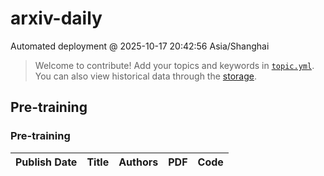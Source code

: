 # arxiv-daily
 Automated deployment @ 2025-10-17 20:42:56 Asia/Shanghai
> Welcome to contribute! Add your topics and keywords in [`topic.yml`](https://github.com/beiyuouo/arxiv-daily/blob/main/database/topic.yml).
> You can also view historical data through the [storage](https://github.com/beiyuouo/arxiv-daily/blob/main/database/storage).

## Pre-training

### Pre-training
|Publish Date|Title|Authors|PDF|Code|
| :---: | :---: | :---: | :---: | :---: |
